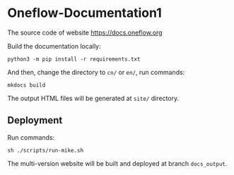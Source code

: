 # Oneflow-Documentation1

The source code of website https://docs.oneflow.org

Build the documentation locally:

```shell
python3 -m pip install -r requirements.txt
```

And then, change the directory to `cn/` or `en/`, run commands:

```shell
mkdocs build
```

The output HTML files will be generated at `site/` directory.

## Deployment

Run commands:

```shell
sh ./scripts/run-mike.sh
```

The multi-version website will be built and deployed at branch `docs_output`.
